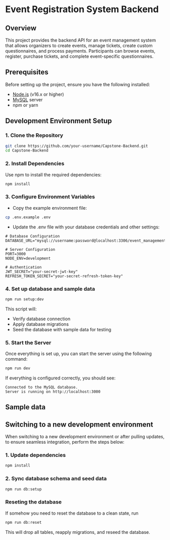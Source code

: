 # Event Registration System Backend

## Overview
This project provides the backend API for an event management system that allows organizers to create events, manage tickets, create custom questionnaires, and process payments. Participants can browse events, register, purchase tickets, and complete event-specific questionnaires.

## Prerequisites
Before setting up the project, ensure you have the following installed:

- [Node.js](https://nodejs.org/) (v16.x or higher)
- [MySQL](https://dev.mysql.com/downloads/) server
- npm or yarn

## Development Environment Setup
### 1. Clone the Repository

```bash
git clone https://github.com/your-username/Capstone-Backend.git
cd Capstone-Backend
```

### 2. Install Dependencies

Use npm to install the required dependencies:

```bash
npm install
```

### 3. Configure Environment Variables

- Copy the example environment file:

```bash
cp .env.example .env
```

- Update the .env file with your database credentials and other settings:

```
# Database Configuration
DATABASE_URL="mysql://username:password@localhost:3306/event_management_dev"

# Server Configuration
PORT=3000
NODE_ENV=development

# Authentication
JWT_SECRET="your-secret-jwt-key"
REFRESH_TOKEN_SECRET="your-secret-refresh-token-key"
```

### 4. Set up database and sample data

```bash
npm run setup:dev
```

This script will:

- Verify database connection
- Apply database migrations
- Seed the database with sample data for testing

### 5. Start the Server

Once everything is set up, you can start the server using the following command:

```bash
npm run dev
```

If everything is configured correctly, you should see:

```
Connected to the MySQL database.
Server is running on http://localhost:3000
```

## Sample data


## Switching to a new development environment
When switching to a new development environment or after pulling updates, to ensure seamless integration, perform the steps below:
### 1. Update dependencies

``` bash
npm install
```

### 2. Sync database schema and seed data

```bash
npm run db:setup
```

### Reseting the database
If somehow you need to reset the database to a clean state, run
```bash 
npm run db:reset
```
This will drop all tables, reapply migrations, and reseed the database.